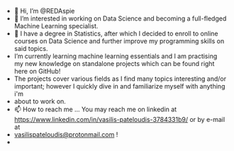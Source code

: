 - 👋 Hi, I’m @REDAspie
- 👀 I’m interested in working on Data Science and becoming a full-fledged Machine Learning specialist.
- 🌱 I have a degree in Statistics, after which I decided to enroll to online courses on Data Science and further improve my programming skills on said topics.
-    I’m currently learning machine learning essentials and I am practising my new knowledge on standalone projects which can be found right here on GitHub!
-    The projects cover various fields as I find many topics interesting and/or important; however I quickly dive in and familiarize myself with anything i'm
-    about to work on.
- 📫 How to reach me ... You may reach me on linkedin at https://www.linkedin.com/in/vasilis-pateloudis-3784331b9/ or by e-mail at 
-    vasilispateloudis@protonmail.com ! 
- 

<!---
REDAspie/REDAspie is a ✨ special ✨ repository because its `README.md` (this file) appears on your GitHub profile.
You can click the Preview link to take a look at your changes.
--->
